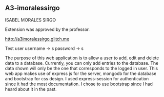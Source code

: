 
## A3-imoralessirgo

ISABEL MORALES SIRGO

Extension was approved by the professor.

http://a3imoralessirgo.glitch.me


Test user
username -> s
password -> s

The purpose of this web application is to allow a user to add, edit and delete data to a database.
Currently, you can only add entries to the database.
The data shown will only be the one that corresponds to the logged in user. 
This web app makes use of express js for the server, mongodb for the database and bootstrap for css design.
I used express-session for authentication since it had the most documentation.
I chose to use bootstrap since I had heard about it in the past.

